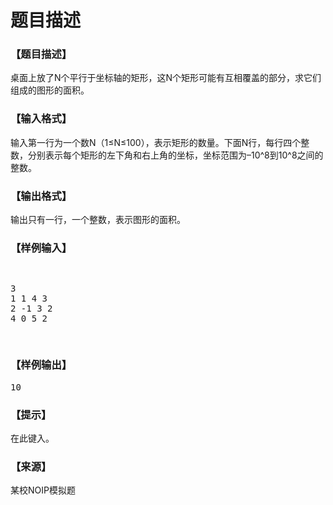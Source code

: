 # 题目描述


<h3>
【题目描述】
</h3>
<p>
桌面上放了N个平行于坐标轴的矩形，这N个矩形可能有互相覆盖的部分，求它们组成的图形的面积。
</p>
<h3>
【输入格式】
</h3>
<p>
输入第一行为一个数N（1≤N≤100），表示矩形的数量。下面N行，每行四个整数，分别表示每个矩形的左下角和右上角的坐标，坐标范围为–10^8到10^8之间的整数。
</p>
<h3>
【输出格式】
</h3>
<p>
输出只有一行，一个整数，表示图形的面积。
</p>
<h3>
【样例输入】
</h3>
<pre><p>
3
1 1 4 3
2 -1 3 2
4 0 5 2
</p>
</pre>
<h3>
【样例输出】
</h3>
<pre>10</pre>
<h3>
【提示】
</h3>
<p>
在此键入。
</p>
<h3>
【来源】
</h3>
<p>
某校NOIP模拟题
</p>
